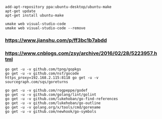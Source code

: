 
    add-apt-repository ppa:ubuntu-desktop/ubuntu-make
    apt-get update
    apt-get install ubuntu-make

    umake web visual-studio-code
    umake web visual-studio-code --remove

### https://www.jianshu.com/p/ff3bc1b7abdd
### https://www.cnblogs.com/zsy/archive/2016/02/28/5223957.html

    go get -u -v github.com/tpng/gopkgs
    go get -u -v github.com/nsf/gocode
    https_proxy=192.168.2.115:8118 go get -u -v sourcegraph.com/sqs/goreturns

    go get -u -v github.com/rogpeppe/godef
    go get -u -v github.com/golang/lint/golint
    go get -u -v github.com/lukehoban/go-find-references
    go get -u -v github.com/lukehoban/go-outline
    go get -u -v golang.org/x/tools/cmd/gorename
    go get -u -v github.com/newhook/go-symbols
